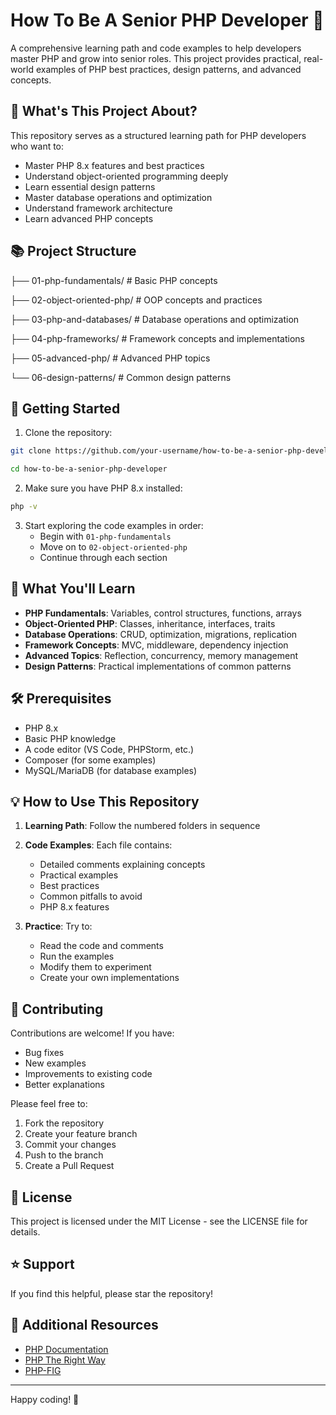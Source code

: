 # How To Be A Senior PHP Developer 🚀

A comprehensive learning path and code examples to help developers master PHP and grow into senior roles. This project provides practical, real-world examples of PHP best practices, design patterns, and advanced concepts.

## 🎯 What's This Project About?

This repository serves as a structured learning path for PHP developers who want to:
- Master PHP 8.x features and best practices
- Understand object-oriented programming deeply
- Learn essential design patterns
- Master database operations and optimization
- Understand framework architecture
- Learn advanced PHP concepts

## 📚 Project Structure 

├── 01-php-fundamentals/ # Basic PHP concepts

├── 02-object-oriented-php/ # OOP concepts and practices

├── 03-php-and-databases/ # Database operations and optimization

├── 04-php-frameworks/ # Framework concepts and implementations

├── 05-advanced-php/ # Advanced PHP topics

└── 06-design-patterns/ # Common design patterns
## 🚀 Getting Started

1. Clone the repository:
```bash
git clone https://github.com/your-username/how-to-be-a-senior-php-developer.git

cd how-to-be-a-senior-php-developer
```

2. Make sure you have PHP 8.x installed:
```bash
php -v
```

3. Start exploring the code examples in order:
   - Begin with `01-php-fundamentals`
   - Move on to `02-object-oriented-php`
   - Continue through each section

## 📖 What You'll Learn

- **PHP Fundamentals**: Variables, control structures, functions, arrays
- **Object-Oriented PHP**: Classes, inheritance, interfaces, traits
- **Database Operations**: CRUD, optimization, migrations, replication
- **Framework Concepts**: MVC, middleware, dependency injection
- **Advanced Topics**: Reflection, concurrency, memory management
- **Design Patterns**: Practical implementations of common patterns

## 🛠️ Prerequisites

- PHP 8.x
- Basic PHP knowledge
- A code editor (VS Code, PHPStorm, etc.)
- Composer (for some examples)
- MySQL/MariaDB (for database examples)

## 💡 How to Use This Repository

1. **Learning Path**: Follow the numbered folders in sequence
2. **Code Examples**: Each file contains:
   - Detailed comments explaining concepts
   - Practical examples
   - Best practices
   - Common pitfalls to avoid
   - PHP 8.x features

3. **Practice**: Try to:
   - Read the code and comments
   - Run the examples
   - Modify them to experiment
   - Create your own implementations

## 🤝 Contributing

Contributions are welcome! If you have:
- Bug fixes
- New examples
- Improvements to existing code
- Better explanations

Please feel free to:
1. Fork the repository
2. Create your feature branch
3. Commit your changes
4. Push to the branch
5. Create a Pull Request

## 📝 License

This project is licensed under the MIT License - see the LICENSE file for details.

## ⭐ Support

If you find this helpful, please star the repository!

## 🔗 Additional Resources

- [PHP Documentation](https://www.php.net/docs.php)
- [PHP The Right Way](https://phptherightway.com/)
- [PHP-FIG](https://www.php-fig.org/)

---

Happy coding! 🎉
